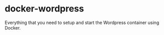 # docker-wordpress

Everything that you need to setup and start the Wordpress container using Docker.
